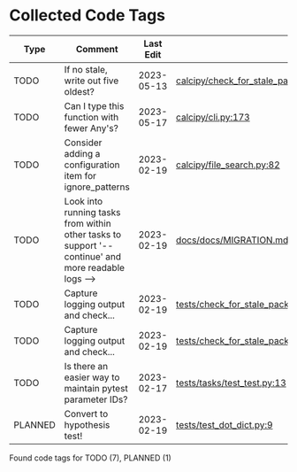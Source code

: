 # Collected Code Tags

| Type    | Comment                                                                                            | Last Edit   | Source File                                                                                                                                                                                                                  |
|---------|----------------------------------------------------------------------------------------------------|-------------|------------------------------------------------------------------------------------------------------------------------------------------------------------------------------------------------------------------------------|
| TODO    | If no stale, write out five oldest?                                                                | 2023-05-13  | [calcipy/check_for_stale_packages/_check_for_stale_packages.py:198](https://github.com/KyleKing/calcipy/blame/86c37cc4f24911db5562ef6fc8263102dbbcf5c5/calcipy/check_for_stale_packages/_check_for_stale_packages.py#L198)   |
| TODO    | Can I type this function with fewer Any's?                                                         | 2023-05-17  | [calcipy/cli.py:173](https://github.com/KyleKing/calcipy/blame/efaaa73193296e1fa7e82f1e9a40253c5a26da2d/calcipy/cli.py#L173)                                                                                                 |
| TODO    | Consider adding a configuration item for ignore_patterns                                           | 2023-02-19  | [calcipy/file_search.py:82](https://github.com/KyleKing/calcipy/blame/e6bc0415e3bf6a6df5a9d808ce0e89d0f2c5df9e/calcipy/file_search.py#L82)                                                                                   |
| TODO    | Look into running tasks from within other tasks to support '--continue' and more readable logs --> | 2023-02-19  | [docs/docs/MIGRATION.md:112](https://github.com/KyleKing/calcipy/blame/d95eb85ab7f6d45459ed7b3ff2dc99ae3c92fa61/docs/docs/MIGRATION.md#L42)                                                                                  |
| TODO    | Capture logging output and check...                                                                | 2023-02-19  | [tests/check_for_stale_packages/test_check_for_stale_packages.py:63](https://github.com/KyleKing/calcipy/blame/a8b69e7b04d9b15eabff8897f2de7703898c2afc/tests/check_for_stale_packages/test_check_for_stale_packages.py#L63) |
| TODO    | Capture logging output and check...                                                                | 2023-02-19  | [tests/check_for_stale_packages/test_check_for_stale_packages.py:87](https://github.com/KyleKing/calcipy/blame/3f42ad855eb7024ff48af35d496633a87d4a14ac/tests/check_for_stale_packages/test_check_for_stale_packages.py#L26) |
| TODO    | Is there an easier way to maintain pytest parameter IDs?                                           | 2023-02-17  | [tests/tasks/test_test.py:13](https://github.com/KyleKing/calcipy/blame/785b9d1c3afda6fc5a2e46f2bc7d41ed2614da09/tests/tasks/test_test.py#L11)                                                                               |
| PLANNED | Convert to hypothesis test!                                                                        | 2023-02-19  | [tests/test_dot_dict.py:9](https://github.com/KyleKing/calcipy/blame/3f42ad855eb7024ff48af35d496633a87d4a14ac/tests/test_dot_dict.py#L9)                                                                                     |

Found code tags for TODO (7), PLANNED (1)

<!-- calcipy_skip_tags -->
